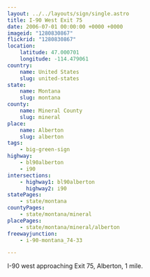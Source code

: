 ```yaml
---
layout: ../../layouts/sign/single.astro
title: I-90 West Exit 75
date: 2006-07-01 00:00:00 +0000 +0000
imageid: "1280830867"
flickrid: "1280830867"
location:
    latitude: 47.000701
    longitude: -114.479061
country:
    name: United States
    slug: united-states
state:
    name: Montana
    slug: montana
county:
    name: Mineral County
    slug: mineral
place:
    name: Alberton
    slug: alberton
tags:
    - big-green-sign
highway:
    - bl90alberton
    - i90
intersections:
    - highway1: bl90alberton
      highway2: i90
statePages:
    - state/montana
countyPages:
    - state/montana/mineral
placePages:
    - state/montana/mineral/alberton
freewayjunction:
    - i-90-montana_74-33

---
```

I-90 west approaching Exit 75, Alberton, 1 mile.